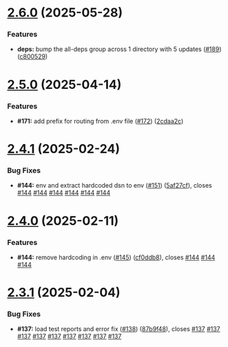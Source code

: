 # [2.6.0](https://github.com/VilnaCRM-Org/user-service/compare/v2.5.0...v2.6.0) (2025-05-28)


### Features

* **deps:** bump the all-deps group across 1 directory with 5 updates ([#189](https://github.com/VilnaCRM-Org/user-service/issues/189)) ([c800529](https://github.com/VilnaCRM-Org/user-service/commit/c80052918cfbd1404ee77b0ef84d1dc4a3c96b97))


# [2.5.0](https://github.com/VilnaCRM-Org/user-service/compare/v2.4.1...v2.5.0) (2025-04-14)


### Features

* **#171:** add prefix for routing from .env file ([#172](https://github.com/VilnaCRM-Org/user-service/issues/172)) ([2cdaa2c](https://github.com/VilnaCRM-Org/user-service/commit/2cdaa2c31ddeb9a54a3e1998a50d0058916a4d04))



# [2.4.1](https://github.com/VilnaCRM-Org/user-service/compare/v2.4.0...v2.4.1) (2025-02-24)


### Bug Fixes

* **#144:** env and extract hardcoded dsn to env ([#151](https://github.com/VilnaCRM-Org/user-service/issues/151)) ([5af27cf](https://github.com/VilnaCRM-Org/user-service/commit/5af27cfec314106bafa2b5c4652267289f8f1486)), closes [#144](https://github.com/VilnaCRM-Org/user-service/issues/144) [#144](https://github.com/VilnaCRM-Org/user-service/issues/144) [#144](https://github.com/VilnaCRM-Org/user-service/issues/144) [#144](https://github.com/VilnaCRM-Org/user-service/issues/144) [#144](https://github.com/VilnaCRM-Org/user-service/issues/144) [#144](https://github.com/VilnaCRM-Org/user-service/issues/144)



# [2.4.0](https://github.com/VilnaCRM-Org/user-service/compare/v2.3.1...v2.4.0) (2025-02-11)


### Features

* **#144:** remove hardcoding in .env ([#145](https://github.com/VilnaCRM-Org/user-service/issues/145)) ([cf0ddb8](https://github.com/VilnaCRM-Org/user-service/commit/cf0ddb83c9794387d1c2dedcf6e56529931dd5a9)), closes [#144](https://github.com/VilnaCRM-Org/user-service/issues/144) [#144](https://github.com/VilnaCRM-Org/user-service/issues/144) [#144](https://github.com/VilnaCRM-Org/user-service/issues/144)



# [2.3.1](https://github.com/VilnaCRM-Org/user-service/compare/v2.3.0...v2.3.1) (2025-02-04)


### Bug Fixes

* **#137:** load test reports and error fix ([#138](https://github.com/VilnaCRM-Org/user-service/issues/138)) ([87b9f48](https://github.com/VilnaCRM-Org/user-service/commit/87b9f48b482bb824e7ea8d9592b34a02b04d66e7)), closes [#137](https://github.com/VilnaCRM-Org/user-service/issues/137) [#137](https://github.com/VilnaCRM-Org/user-service/issues/137) [#137](https://github.com/VilnaCRM-Org/user-service/issues/137) [#137](https://github.com/VilnaCRM-Org/user-service/issues/137) [#137](https://github.com/VilnaCRM-Org/user-service/issues/137) [#137](https://github.com/VilnaCRM-Org/user-service/issues/137) [#137](https://github.com/VilnaCRM-Org/user-service/issues/137) [#137](https://github.com/VilnaCRM-Org/user-service/issues/137) [#137](https://github.com/VilnaCRM-Org/user-service/issues/137)
